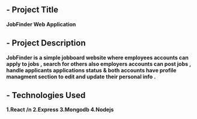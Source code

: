## - Project Title 
  **JobFinder Web Application**

## - Project Description
 **JobFinder is a simple jobboard website where employees accounts can apply to jobs , search for others also employers accounts can post jobs , handle applicants applications status & both accounts have profile managment section to edit and update their personal info .**

## - Technologies Used
 **1.React /n
 2.Express 
 3.Mongodb 
 4.Nodejs**
 

